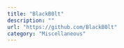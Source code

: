 ```yaml
---
title: "BlackB0lt"
description: ""
url: "https://github.com/BlackB0lt"
category: "Miscellaneous"
---
```

